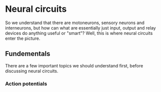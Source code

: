 # Neural circuits

So we understand that there are motoneurons, sensory neurons and interneurons, but how can what are
essentially just input, output and relay devices do anything useful or "smart"? Well, this is where
neural circuits enter the picture.


## Fundementals

There are a few important topics we should understand first, before discussing neural circuits.


### Action potentials

